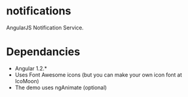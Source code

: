 notifications
=============

AngularJS Notification Service.

Dependancies
====

* Angular 1.2.*
* Uses Font Awesome icons (but you can make your own icon font at IcoMoon)
* The demo uses ngAnimate (optional)
